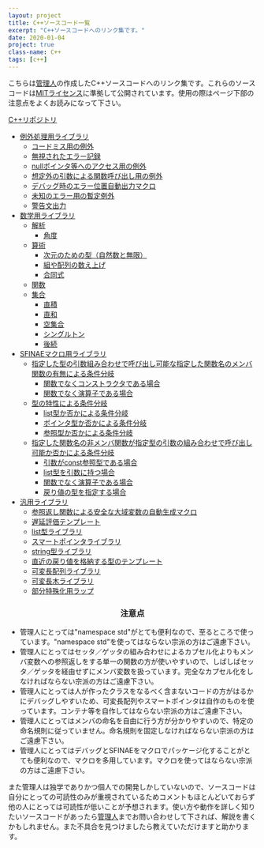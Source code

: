 ```yaml
---
layout: project
title: C++ソースコード一覧
excerpt: "C++ソースコードへのリンク集です。"
date: 2020-01-04
project: true
class-name: C++
tags: [c++]
---
```


こちらは[管理人](https://twitter.com/non_archimedean)の作成したC++ソースコードへのリンク集です。これらのソースコードは[MITライセンス](https://ja.osdn.net/projects/opensource/wiki/licenses%2FMIT_license)に準拠して公開されています。使用の際はページ下部の注意点をよくお読みになって下さい。

[C++リポジトリ](https://github.com/p-adic/cpp)
- [例外処理用ライブラリ](https://github.com/p-adic/cpp/tree/master/Error)
  - [コードミス用の例外](https://github.com/p-adic/cpp/tree/master/Error/FaultInCoding)
  - [無視されたエラー記録](https://github.com/p-adic/cpp/tree/master/Error/IgnoredError)
  - [nullポインタ等へのアクセス用の例外](https://github.com/p-adic/cpp/tree/master/Error/IllegalAccess)
  - [想定外の引数による関数呼び出し用の例外](https://github.com/p-adic/cpp/tree/master/Error/IllegalCall)
  - [デバッグ時のエラー位置自動出力マクロ](https://github.com/p-adic/cpp/tree/master/Error/Position)
  - [未知のエラー用の暫定例外](https://github.com/p-adic/cpp/tree/master/Error/UnknownError)
  - [警告文出力](https://github.com/p-adic/cpp/tree/master/Error/Warning)
- [数学用ライブラリ](https://github.com/p-adic/cpp/tree/master/Mathematics)
  - [解析](https://github.com/p-adic/cpp/tree/master/Mathematics/Analysis)
    - [角度](https://github.com/p-adic/cpp/tree/master/Mathematics/Analysis/Angle)
  - [算術](https://github.com/p-adic/cpp/tree/master/Mathematics/Arithmetic)
    - [次元のための型（自然数と無限）](https://github.com/p-adic/cpp/tree/master/Mathematics/Arithmetic/Dimension)
    - [組や配列の数え上げ](https://github.com/p-adic/cpp/tree/master/Mathematics/Arithmetic/Enumeration)
    - [合同式](https://github.com/p-adic/cpp/tree/master/Mathematics/Arithmetic/Mod)
  - [関数](https://github.com/p-adic/cpp/tree/master/Mathematics/Function)
  - [集合](https://github.com/p-adic/cpp/tree/master/Mathematics/SetTheory)
    - [直積](https://github.com/p-adic/cpp/tree/master/Mathematics/SetTheory/DirectProduct)
    - [直和](https://github.com/p-adic/cpp/tree/master/Mathematics/SetTheory/DisjointUnion)
    - [空集合](https://github.com/p-adic/cpp/tree/master/Mathematics/SetTheory/EmptySet)
    - [シングルトン](https://github.com/p-adic/cpp/tree/master/Mathematics/SetTheory/Singleton)
    - [後続](https://github.com/p-adic/cpp/tree/master/Mathematics/SetTheory/Successor)
- [SFINAEマクロ用ライブラリ](https://github.com/p-adic/cpp/tree/master/SFINAE)
  - [指定した型の引数組み合わせで呼び出し可能な指定した関数名のメンバ関数の有無による条件分岐](https://github.com/p-adic/cpp/tree/master/SFINAE/MemberFunction)
    - [関数でなくコンストラクタである場合](https://github.com/p-adic/cpp/tree/master/SFINAE/MemberFunction/Constructor)
    - [関数でなく演算子である場合](https://github.com/p-adic/cpp/tree/master/SFINAE/MemberFunction/Operator)
  - [型の特性による条件分岐](https://github.com/p-adic/cpp/tree/master/SFINAE/MetaFunction)
    - [list型か否かによる条件分岐](https://github.com/p-adic/cpp/tree/master/SFINAE/MetaFunction/IsList)
    - [ポインタ型か否かによる条件分岐](https://github.com/p-adic/cpp/tree/master/SFINAE/MetaFunction/IsPointerOf)
    - [参照型か否かによる条件分岐](https://github.com/p-adic/cpp/tree/master/SFINAE/MetaFunction/IsReferenceOf)
  - [指定した関数名の非メンバ関数が指定型の引数の組み合わせで呼び出し可能か否かによる条件分岐](https://github.com/p-adic/cpp/tree/master/SFINAE/NonMemberFunction)
    - [引数がconst参照型である場合](https://github.com/p-adic/cpp/tree/master/SFINAE/NonMemberFunction/Constified)
    - [list型を引数に持つ場合](https://github.com/p-adic/cpp/tree/master/SFINAE/NonMemberFunction/Operator)
    - [関数でなく演算子である場合](https://github.com/p-adic/cpp/tree/master/SFINAE/NonMemberFunction/Operator)
    - [戻り値の型を指定する場合](https://github.com/p-adic/cpp/tree/master/SFINAE/NonMemberFunction/ToValue)
- [汎用ライブラリ](https://github.com/p-adic/cpp/tree/master/Utility)
  - [参照返し関数による安全な大域変数の自動生成マクロ](https://github.com/p-adic/cpp/tree/master/Utility/GlobalVariable)
  - [遅延評価テンプレート](https://github.com/p-adic/cpp/tree/master/Utility/LazyEvaluation)
  - [list型ライブラリ](https://github.com/p-adic/cpp/tree/master/Utility/List)
  - [スマートポインタライブラリ](https://github.com/p-adic/cpp/tree/master/Utility/SmartPointer)
  - [string型ライブラリ](https://github.com/p-adic/cpp/tree/master/Utility/String)
  - [直近の戻り値を格納する型のテンプレート](https://github.com/p-adic/cpp/tree/master/Utility/Temporary)
  - [可変長配列ライブラリ](https://github.com/p-adic/cpp/tree/master/Utility/VLArray)
  - [可変長木ライブラリ](https://github.com/p-adic/cpp/tree/master/Utility/VLTree)
  - [部分特殊化用ラップ](https://github.com/p-adic/cpp/tree/master/Utility/WrappedInt)

<div class="row">
  <h3 align="center">注意点</h3>
  <ul align="left">
    <li>
      管理人にとっては"namespace std"がとても便利なので、至るところで使っています。"namespace std"を使ってはならない宗派の方はご遠慮下さい。
    </li>
    <li>
      管理人にとってはセッタ／ゲッタの組み合わせによるカプセル化よりもメンバ変数への参照返しをする単一の関数の方が使いやすいので、しばしばセッタ／ゲッタを経由せずにメンバ変数を扱っています。完全なカプセル化をしなければならない宗派の方はご遠慮下さい。
    </li>
    <li>
      管理人にとっては人が作ったクラスをなるべく含まないコードの方がはるかにデバッグしやすいため、可変長配列やスマートポインタは自作のものを使っています。コンテナ等を自作してはならない宗派の方はご遠慮下さい。
    </li>
    <li>
      管理人にとってはメンバの命名を自由に行う方が分かりやすいので、特定の命名規則に従っていません。命名規則を固定しなければならない宗派の方はご遠慮下さい。
    </li>
    <li>
      管理人にとってはデバッグとSFINAEをマクロでパッケージ化することがとても便利なので、マクロを多用しています。マクロを使ってはならない宗派の方はご遠慮下さい。
    </li>
  </ul>
</div>

また管理人は独学でありかつ個人での開発しかしていないので、ソースコードは自分にとっての可読性のみが重視されているためコメントもほとんどいておらず他の人にとっては可読性が低いことが予想されます。使い方や動作を詳しく知りたいソースコードがあったら[管理人](https://twitter.com/non_archimedean)までお問い合わせして下されば、解説を書くかもしれません。また不具合を見つけましたら教えていただけますと助かります。
